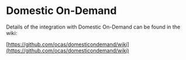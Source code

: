 # Domestic On-Demand 

Details of the integration with Domestic On-Demand can be found in the wiki:

[https://github.com/ocas/domesticondemand/wiki](https://github.com/ocas/domesticondemand/wiki)
